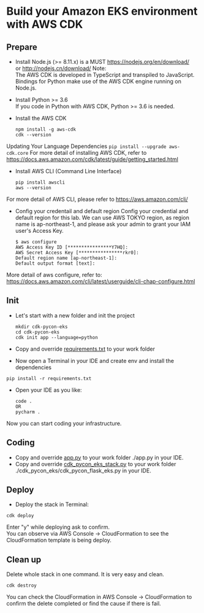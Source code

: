 # Build your Amazon EKS environment with AWS CDK

## Prepare 
* Install Node.js (>= 8.11.x) is a MUST
https://nodejs.org/en/download/  
or 
http://nodejs.cn/download/
Note:  
The AWS CDK is developed in TypeScript and transpiled to JavaScript. Bindings for Python make use of the AWS CDK engine running on Node.js.
* Install Python >= 3.6  
  If you code in Python with AWS CDK, Python >= 3.6 is needed.

* Install the AWS CDK
    ```
    npm install -g aws-cdk
    cdk --version
    ```
Updating Your Language Dependencies
    ```
    pip install --upgrade aws-cdk.core
    ```
For more detail of installing AWS CDK, refer to https://docs.aws.amazon.com/cdk/latest/guide/getting_started.html
* Install AWS CLI (Command Line Interface)
    ```
    pip install awscli
    aws --version
    ```
For more detail of AWS CLI, please refer to https://aws.amazon.com/cli/
* Config your credentail and default region
Config your credential and default region for this lab. We can use AWS TOKYO region, as region name is ap-northeast-1, and please ask your admin to grant your IAM user's Access Key.
    ```
    $ aws configure
    AWS Access Key ID [****************Y7HQ]:
    AWS Secret Access Key [****************rkr0]:
    Default region name [ap-northeast-1]:
    Default output format [text]:
    ```
More detail of aws configure, refer to: https://docs.aws.amazon.com/cli/latest/userguide/cli-chap-configure.html
## Init 
* Let's start with a new folder and init the project
    ```
    mkdir cdk-pycon-eks
    cd cdk-pycon-eks
    cdk init app --language=python
    ```
* Copy and override [requirements.txt](https://github.com/pahud/aws-cdk-python-workshop/blob/master/Lab6/cdk-pycon-eks/requirements.txt) to your work folder

* Now open a Terminal in your IDE and create env and install the dependencies  
```
pip install -r requirements.txt
```

* Open your IDE as you like:  
    ```
    code .
    OR
    pycharm .
    ```

Now you can start coding your infrastructure.   
## Coding 
* Copy and override [app.py](https://github.com/pahud/aws-cdk-python-workshop/blob/master/Lab6/cdk-pycon-eks/app.py) to your work folder ./app.py in your IDE.
* Copy and override [cdk_pycon_eks_stack.py](https://github.com/pahud/aws-cdk-python-workshop/blob/master/Lab6/cdk-pycon-eks/cdk_pycon_eks/cdk_pycon_eks_stack.py) to your work folder ./cdk_pycon_eks/cdk_pycon_flask_eks.py in your IDE.

## Deploy 
* Deploy the stack in Terminal:
```
cdk deploy
```
Enter "y" while deploying ask to confirm.  
You can observe via AWS Console -> CloudFormation to see the CloudFormation template is being deploy.

## Clean up
Delete whole stack in one command. It is very easy and clean.
```
cdk destroy
```
You can check the CloudFormation in AWS Console -> CloudFormation to confirm the delete completed or find the cause if there is fail.
